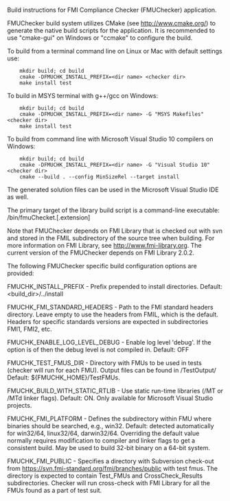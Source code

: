 Build instructions for FMI Compliance Checker (FMUChecker) application.

FMUChecker build system utilizes CMake (see <http://www.cmake.org/>)
to generate the native build scripts for the application.
It is recommended to use "cmake-gui" on Windows or "ccmake"
to configure the build.

To build from a terminal command line on Linux or Mac with default settings use:
```
    mkdir build; cd build
    cmake -DFMUCHK_INSTALL_PREFIX=<dir name> <checker dir>
    make install test
```
To build in MSYS terminal with g++/gcc on Windows:
```
    mkdir build; cd build
    cmake -DFMUCHK_INSTALL_PREFIX=<dir name> -G "MSYS Makefiles" <checker dir>
    make install test
```
To build from command line with Microsoft Visual Studio 10 compilers on Windows:
```
    mkdir build; cd build
    cmake -DFMUCHK_INSTALL_PREFIX=<dir name> -G "Visual Studio 10" <checker dir>    
    cmake --build . --config MinSizeRel --target install
```
The generated solution files can be used in the Microsoft Visual Studio IDE as
well.

The primary target of the library build script is a command-line
executable:  <prefix>/bin/fmuChecket.<platform>[.extension]

Note that FMUChecker depends on FMI Library that is checked out with svn and
stored in the FMIL subdirectory of the source tree when building. For more
information on FMI Library, see <http://www.fmi-library.org>. The current
version of the FMUChecker depends on FMI Library 2.0.2.

The following FMUChecker specific build configuration options are provided:

FMUCHK_INSTALL_PREFIX - Prefix prepended to install directories.
    Default: <build_dir>/../install

FMUCHK_FMI_STANDARD_HEADERS  - Path to the FMI standard headers directory.
    Leave empty to use the headers from FMIL, which is the default.
    Headers for specific standards versions are expected in subdirectories
    FMI1, FMI2, etc.

FMUCHK_ENABLE_LOG_LEVEL_DEBUG - Enable log level 'debug'. If the option
    is of then the debug level is not compiled in. Default: OFF

FMUCHK_TEST_FMUS_DIR - Directory with FMUs to be used in tests (checker
    will run for each FMU). Output files can be found in <build>/TestOutput/
    Default: ${FMUCHK_HOME}/TestFMUs.

FMUCHK_BUILD_WITH_STATIC_RTLIB - Use static run-time libraries (/MT or
    /MTd linker flags). Default: ON. Only available for Microsoft Visual
    Studio projects.

FMUCHK_FMI_PLATFORM - Defines the subdirectory within FMU where binaries
    should be searched, e.g., win32. Default: detected automatically
    for win32/64, linux32/64, darwin32/64. Overriding the default
    value normally requires modification to compiler and linker flags
    to get a consistent build. May be used to build 32-bit binary
    on a 64-bit system.

FMUCHK_FMI_PUBLIC - Specifies a directory with Subversion check-out from
    https://svn.fmi-standard.org/fmi/branches/public with test fmus. The
    directory is expected to contain Test_FMUs and CrossCheck_Results
    subdirectories. Checker will run cross-check with FMI Library for
    all the FMUs found as a part of test suit.
